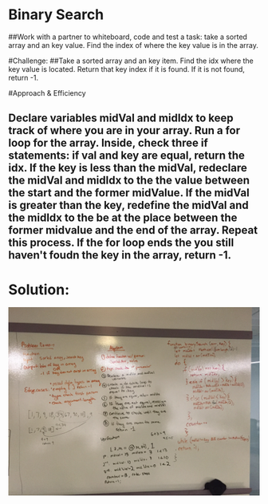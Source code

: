 # Binary Search
##Work with a partner to whiteboard, code and test a task: take a sorted array and an key value. Find the index of where the key value is in the array. 

#Challenge:
##Take a sorted array and an key item. Find the idx where the key value is located. Return that key index if it is found. If it is not found, return -1.

#Approach & Efficiency
## Declare variables midVal and midIdx to keep track of where you are in your array. Run a for loop for the array. Inside, check three if statements: if val and key are equal, return the idx. If the key is less than the midVal, redeclare the midVal and midIdx to the the value between the start and the former midValue. If the midVal is greater than the key, redefine the midVal and the midIdx to the be at the place between the former midvalue and the end of the array. Repeat this process. If the for loop ends the you still haven't foudn the key in the array, return -1. 


# Solution: 
![image](assets/binary-search-board.JPG)
